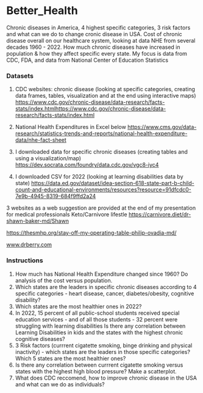 # Better_Health 
Chronic diseases in America, 4 highest specific categories, 3 risk factors and what can we do to change cronic disease in USA. Cost of chronic disease overall on our healthcare system, looking at data NHE from several decades 1960 - 2022. How much chronic diseases have increased in population & how they affect specific every state. My focus is data from CDC, FDA, and data from National Center of Education Statistics

### Datasets

1)	CDC websites: chronic disease (looking at specific categories, creating data frames, tables, visualization and at the end using interactive maps) https://www.cdc.gov/chronic-disease/data-research/facts-stats/index.htmlhttps://www.cdc.gov/chronic-disease/data-research/facts-stats/index.html

2)	National Health Expenditures in Excel below https://www.cms.gov/data-research/statistics-trends-and-reports/national-health-expenditure-data/nhe-fact-sheet

3)	I downloaded data for specific chronic diseases (creating tables and using a visualization/map) https://dev.socrata.com/foundry/data.cdc.gov/vgc8-iyc4

4)	I downloaded CSV for 2022 (looking at learning disabilities data by state) https://data.ed.gov/dataset/idea-section-618-state-part-b-child-count-and-educational-environments/resources?resource=91dfcdc0-7e9b-4945-8319-684f9ffd2a24


3 websites as a web suggestion are provided at the end of my presentation for medical professionals Keto/Carnivore lifestle
https://carnivore.diet/dr-shawn-baker-md/Shawn 

https://thesmhp.org/stay-off-my-operating-table-philip-ovadia-md/

www.drberry.com


### Instructions

1. How much has National Health Expenditure changed since 1960?  Do analysis of the cost versus population. 
2. Which states are the leaders in specific chronic diseases according to 4 specific categories - heart disease, cancer, diabetes/obesity, cognitive disability? 
3. Which states are the most healthier ones in 2022? 
4. In 2022, 15 percent of all public-school students received special education services - and of all those students - 32 percent were struggling with learning disabilities Is there any correlation between Learning Disabilities in kids and the states with the highest chronic cognitive diseases?
5. 3 Risk factors (currrent cigatette smoking, binge drinking and physical inactivity) - which states are the leaders in those specific categories? Which 5 states are the most healthier ones? 
6. Is there any correlation between currrent cigatette smoking versus states with the highest high blood pressure? Make a scatterplot.
7. What does CDC reccomend, how to improve chronic disease in the USA and what can we do as individuals?

